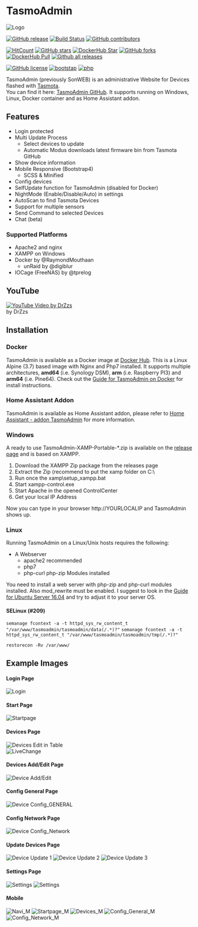 # TasmoAdmin
![Logo](https://raw.githubusercontent.com/reloxx13/TasmoAdmin/master/tasmoadmin/resources/img/logo_small.PNG)

[![GitHub release](https://img.shields.io/github/release/reloxx13/TasmoAdmin.svg)](https://GitHub.com/reloxx13/TasmoAdmin/releases/) 
[![Build Status](https://travis-ci.org/reloxx13/TasmoAdmin.svg?branch=master)](https://travis-ci.org/reloxx13/TasmoAdmin) 
[![GitHub contributors](https://img.shields.io/github/contributors/reloxx13/TasmoAdmin.svg)](https://GitHub.com/reloxx13/TasmoAdmin/graphs/contributors/) 

[![HitCount](http://hits.dwyl.io/reloxx13/TasmoAdmin.svg)](http://hits.dwyl.io/reloxx13/TasmoAdmin)
[![GitHub stars](https://img.shields.io/github/stars/reloxx13/TasmoAdmin.svg)](https://github.com/reloxx13/TasmoAdmin/stargazers)
[![DockerHub Star](https://img.shields.io/docker/stars/raymondmm/tasmoadmin.svg)](https://hub.docker.com/r/raymondmm/tasmoadmin/)
[![GitHub forks](https://img.shields.io/github/forks/reloxx13/TasmoAdmin.svg)](https://github.com/reloxx13/TasmoAdmin/network)
[![DockerHub Pull](https://img.shields.io/docker/pulls/raymondmm/tasmoadmin.svg)](https://hub.docker.com/r/raymondmm/tasmoadmin/)
[![Github all releases](https://img.shields.io/github/downloads/reloxx13/TasmoAdmin/total.svg?label=gh%20downloads)](https://GitHub.com/reloxx13/TasmoAdmin/releases/) 

[![GitHub license](https://img.shields.io/github/license/reloxx13/TasmoAdmin.svg)](https://github.com/reloxx13/TasmoAdmin/blob/master/LICENSE)
[![bootstap](https://img.shields.io/badge/bootstrap-v4.5.x-%23563d7c.svg)](https://getbootstrap.com/)
[![php](https://img.shields.io/badge/php-7.3.x-%238892BF.svg)](https://secure.php.net/)


TasmoAdmin (previously SonWEB) is an administrative Website for Devices flashed with [Tasmota](https://github.com/arendst/Tasmota).   
You can find it here: [TasmoAdmin GitHub](https://github.com/reloxx13/TasmoAdmin).
It supports running on Windows, Linux, Docker container and as Home Assistant addon.

## Features
* Login protected
* Multi Update Process
  * Select devices to update
  * Automatic Modus downloads latest firmware bin from Tasmota GitHub
* Show device information
* Mobile Responsive (Bootstrap4)
  * SCSS & Minified
* Config devices
* SelfUpdate function for TasmoAdmin (disabled for Docker)
* NightMode (Enable/Disable/Auto) in settings
* AutoScan to find Tasmota Devices
* Support for multiple sensors
* Send Command to selected Devices
* Chat (beta)

### Supported Platforms
* Apache2 and nginx
* XAMPP on Windows
* Docker by @RaymondMouthaan
  * unRaid by @digiblur
* IOCage (FreeNAS) by @tprelog


## YouTube
[![YouTube Video by DrZzs](https://img.youtube.com/vi/vJUhRyi3-BQ/0.jpg)](https://www.youtube.com/watch?v=vJUhRyi3-BQ)    
by DrZzs

## Installation

### Docker
TasmoAdmin is available as a Docker image at [Docker Hub](https://hub.docker.com/r/raymondmm/tasmoadmin/). This is a Linux Alpine (3.7) based image with Nginx and Php7 installed. It supports multiple architectures, **amd64** (i.e. Synology DSM), **arm** (i.e. Raspberry PI3) and  **arm64** (i.e. Pine64). Check out the [Guide for TasmoAdmin on Docker](https://github.com/reloxx13/TasmoAdmin/wiki/Guide-for-TasmoAdmin-on-Docker) for install instructions.

### Home Assistant Addon
TasmoAdmin is available as Home Assistant addon, please refer to
[Home Assistant - addon TasmoAdmin](https://github.com/hassio-addons/addon-tasmoadmin) for more information.

### Windows
A ready to use TasmoAdmin-XAMP-Portable-\*.zip is available on the [release page](https://github.com/reloxx13/TasmoAdmin/releases) and is based on XAMPP.

1. Download the XAMPP Zip package from the releases page
2. Extract the Zip (recommend to put the xamp folder on C:\
3. Run once the xamp\setup_xampp.bat
4. Start xampp-control.exe
5. Start Apache in the opened ControlCenter
6. Get your local IP Address

Now you can type in your browser http://YOURLOCALIP and TasmoAdmin shows up.

### Linux
Running TasmoAdmin on a Linux/Unix hosts requires the following:
* A Webserver
  * apache2 recommended
  * php7
  * php-curl php-zip Modules installed

You need to install a web server with php-zip and php-curl modules installed. Also mod_rewrite must be enabled. I suggest to look in the [Guide for Ubuntu Server 16.04](https://github.com/reloxx13/TasmoAdmin/wiki/Guide-for-Ubuntu-Server-16.04) and try to adjust it to your server OS.

#### SELinux (#209)
`semanage fcontext -a -t httpd_sys_rw_content_t "/var/www/tasmoadmin/tasmoadmin/data(/.*)?"`
`semanage fcontext -a -t httpd_sys_rw_content_t "/var/www/tasmoadmin/tasmoadmin/tmp(/.*)?"`

`restorecon -Rv /var/www/`

## Example Images
#### Login Page
![Login](https://raw.githubusercontent.com/reloxx13/reloxx13.github.io/master/media/tasmoadmin/readme/1.png)
#### Start Page
![Startpage](https://raw.githubusercontent.com/reloxx13/reloxx13.github.io/master/media/tasmoadmin/readme/2.png)
#### Devices Page
![Devices](https://raw.githubusercontent.com/reloxx13/reloxx13.github.io/master/media/tasmoadmin/readme/3.png)
Edit in Table   
![LiveChange](https://raw.githubusercontent.com/reloxx13/reloxx13.github.io/master/media/tasmoadmin/readme/livechange.gif)
#### Devices Add/Edit Page
![Device Add/Edit](https://raw.githubusercontent.com/reloxx13/reloxx13.github.io/master/media/tasmoadmin/readme/3_1.png)
#### Config General Page
![Device Config_GENERAL](https://raw.githubusercontent.com/reloxx13/reloxx13.github.io/master/media/tasmoadmin/readme/4.png)
#### Config Network Page
![Device Config_Network](https://raw.githubusercontent.com/reloxx13/reloxx13.github.io/master/media/tasmoadmin/readme/4_1.png)
#### Update Devices Page
![Device Update 1](https://raw.githubusercontent.com/reloxx13/reloxx13.github.io/master/media/tasmoadmin/readme/5.png)
![Device Update 2](https://raw.githubusercontent.com/reloxx13/reloxx13.github.io/master/media/tasmoadmin/readme/5_1.png)
![Device Update 3](https://raw.githubusercontent.com/reloxx13/reloxx13.github.io/master/media/tasmoadmin/readme/5_2.png)
#### Settings Page
![Settings](https://raw.githubusercontent.com/reloxx13/reloxx13.github.io/master/media/tasmoadmin/readme/6.png)
![Settings](https://raw.githubusercontent.com/reloxx13/reloxx13.github.io/master/media/tasmoadmin/readme/7.png)

#### Mobile
![Navi_M](https://raw.githubusercontent.com/reloxx13/reloxx13.github.io/master/media/tasmoadmin/readme/m1.png)
![Startpage_M](https://raw.githubusercontent.com/reloxx13/reloxx13.github.io/master/media/tasmoadmin/readme/m2.png)
![Devices_M](https://raw.githubusercontent.com/reloxx13/reloxx13.github.io/master/media/tasmoadmin/readme/m3.png)
![Config_General_M](https://raw.githubusercontent.com/reloxx13/reloxx13.github.io/master/media/tasmoadmin/readme/m4.png)
![Config_Network_M](https://raw.githubusercontent.com/reloxx13/reloxx13.github.io/master/media/tasmoadmin/readme/m4_1.png)

